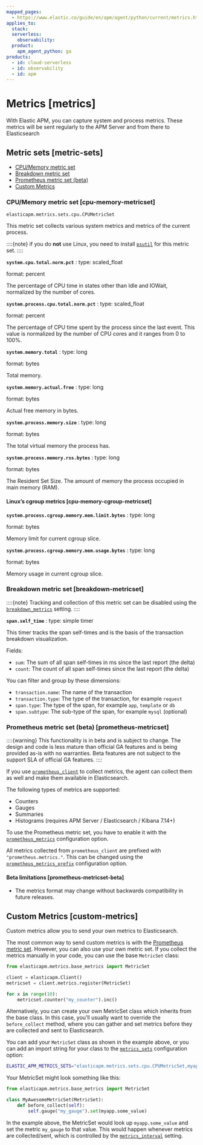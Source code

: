 ```yaml
---
mapped_pages:
  - https://www.elastic.co/guide/en/apm/agent/python/current/metrics.html
applies_to:
  stack:
  serverless:
    observability:
  product:
    apm_agent_python: ga
products:
  - id: cloud-serverless
  - id: observability
  - id: apm
---
```


# Metrics [metrics]

With Elastic APM, you can capture system and process metrics. These metrics will be sent regularly to the APM Server and from there to Elasticsearch


## Metric sets [metric-sets]

* [CPU/Memory metric set](#cpu-memory-metricset)
* [Breakdown metric set](#breakdown-metricset)
* [Prometheus metric set (beta)](#prometheus-metricset)
* [Custom Metrics](#custom-metrics)


### CPU/Memory metric set [cpu-memory-metricset]

`elasticapm.metrics.sets.cpu.CPUMetricSet`

This metric set collects various system metrics and metrics of the current process.

::::{note}
if you do **not** use Linux, you need to install [`psutil`](https://pypi.org/project/psutil/) for this metric set.
::::


**`system.cpu.total.norm.pct`**
:   type: scaled_float

format: percent

The percentage of CPU time in states other than Idle and IOWait, normalized by the number of cores.


**`system.process.cpu.total.norm.pct`**
:   type: scaled_float

format: percent

The percentage of CPU time spent by the process since the last event. This value is normalized by the number of CPU cores and it ranges from 0 to 100%.


**`system.memory.total`**
:   type: long

format: bytes

Total memory.


**`system.memory.actual.free`**
:   type: long

format: bytes

Actual free memory in bytes.


**`system.process.memory.size`**
:   type: long

format: bytes

The total virtual memory the process has.


**`system.process.memory.rss.bytes`**
:   type: long

format: bytes

The Resident Set Size. The amount of memory the process occupied in main memory (RAM).



#### Linux’s cgroup metrics [cpu-memory-cgroup-metricset]

**`system.process.cgroup.memory.mem.limit.bytes`**
:   type: long

format: bytes

Memory limit for current cgroup slice.


**`system.process.cgroup.memory.mem.usage.bytes`**
:   type: long

format: bytes

Memory usage in current cgroup slice.



### Breakdown metric set [breakdown-metricset]

::::{note}
Tracking and collection of this metric set can be disabled using the [`breakdown_metrics`](/reference/configuration.md#config-breakdown_metrics) setting.
::::


**`span.self_time`**
:   type: simple timer

This timer tracks the span self-times and is the basis of the transaction breakdown visualization.

Fields:

* `sum`: The sum of all span self-times in ms since the last report (the delta)
* `count`: The count of all span self-times since the last report (the delta)

You can filter and group by these dimensions:

* `transaction.name`: The name of the transaction
* `transaction.type`: The type of the transaction, for example `request`
* `span.type`: The type of the span, for example `app`, `template` or `db`
* `span.subtype`: The sub-type of the span, for example `mysql` (optional)



### Prometheus metric set (beta) [prometheus-metricset]

::::{warning}
This functionality is in beta and is subject to change. The design and code is less mature than official GA features and is being provided as-is with no warranties. Beta features are not subject to the support SLA of official GA features.
::::


If you use [`prometheus_client`](https://github.com/prometheus/client_python) to collect metrics, the agent can collect them as well and make them available in Elasticsearch.

The following types of metrics are supported:

* Counters
* Gauges
* Summaries
* Histograms (requires APM Server / Elasticsearch / Kibana 7.14+)

To use the Prometheus metric set, you have to enable it with the [`prometheus_metrics`](/reference/configuration.md#config-prometheus_metrics) configuration option.

All metrics collected from `prometheus_client` are prefixed with `"prometheus.metrics."`. This can be changed using the [`prometheus_metrics_prefix`](/reference/configuration.md#config-prometheus_metrics_prefix) configuration option.


#### Beta limitations [prometheus-metricset-beta]

* The metrics format may change without backwards compatibility in future releases.


## Custom Metrics [custom-metrics]

Custom metrics allow you to send your own metrics to Elasticsearch.

The most common way to send custom metrics is with the [Prometheus metric set](#prometheus-metricset).  However, you can also use your own metric set. If you collect the metrics manually in your code, you can use the base `MetricSet` class:

```python
from elasticapm.metrics.base_metrics import MetricSet

client = elasticapm.Client()
metricset = client.metrics.register(MetricSet)

for x in range(10):
    metricset.counter("my_counter").inc()
```

Alternatively, you can create your own MetricSet class which inherits from the base class. In this case, you’ll usually want to override the `before_collect` method, where you can gather and set metrics before they are collected and sent to Elasticsearch.

You can add your `MetricSet` class as shown in the example above, or you can add an import string for your class to the [`metrics_sets`](/reference/configuration.md#config-metrics_sets) configuration option:

```bash
ELASTIC_APM_METRICS_SETS="elasticapm.metrics.sets.cpu.CPUMetricSet,myapp.metrics.MyMetricSet"
```

Your MetricSet might look something like this:

```python
from elasticapm.metrics.base_metrics import MetricSet

class MyAwesomeMetricSet(MetricSet):
    def before_collect(self):
        self.gauge("my_gauge").set(myapp.some_value)
```

In the example above, the MetricSet would look up `myapp.some_value` and set the metric `my_gauge` to that value. This would happen whenever metrics are collected/sent, which is controlled by the [`metrics_interval`](/reference/configuration.md#config-metrics_interval) setting.

